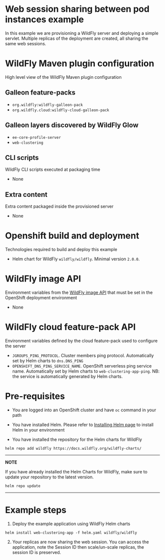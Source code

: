 # Web session sharing between pod instances example

In this example we are provisioning a WildFly server and deploying a simple servlet.
Multiple replicas of the deployment are created, all sharing the same web sessions.

# WildFly Maven plugin configuration
High level view of the WildFly Maven plugin configuration

## Galleon feature-packs

* `org.wildfly:wildfly-galleon-pack`
* `org.wildfly.cloud:wildfly-cloud-galleon-pack`

## Galleon layers discovered by WildFly Glow

* `ee-core-profile-server`
* `web-clustering`

## CLI scripts
WildFly CLI scripts executed at packaging time

* None

## Extra content
Extra content packaged inside the provisioned server

* None

# Openshift build and deployment
Technologies required to build and deploy this example

* Helm chart for WildFly `wildfly/wildfly`. Minimal version `2.0.0`.

# WildFly image API
Environment variables from the [WildFly image API](https://github.com/wildfly/wildfly-cekit-modules/blob/main/jboss/container/wildfly/run/api/module.yaml) that must be set in the OpenShift deployment environment

* None

# WildFly cloud feature-pack API
Environment variables defined by the cloud feature-pack used to configure the server

* `JGROUPS_PING_PROTOCOL`. Cluster members ping protocol. Automatically set by Helm charts to `dns.DNS_PING`
* `OPENSHIFT_DNS_PING_SERVICE_NAME`. OpenShift serverless ping service name.  Automatically set by Helm charts to `web-clustering-app-ping`. 
NB: the service is automatically generated by Helm charts.

# Pre-requisites

* You are logged into an OpenShift cluster and have `oc` command in your path

* You have installed Helm. Please refer to [Installing Helm page](https://helm.sh/docs/intro/install/) to install Helm in your environment

* You have installed the repository for the Helm charts for WildFly

 ```
helm repo add wildfly https://docs.wildfly.org/wildfly-charts/
```
----
**NOTE**

If you have already installed the Helm Charts for WildFly, make sure to update your repository to the latest version.

```
helm repo update
```
----

# Example steps

1. Deploy the example application using WildFly Helm charts

```
helm install web-clustering-app -f helm.yaml wildfly/wildfly
```

2. Your replicas are now sharing the web session. You can access the application, note the Session ID then scale/un-scale replicas, the session ID is preserved.